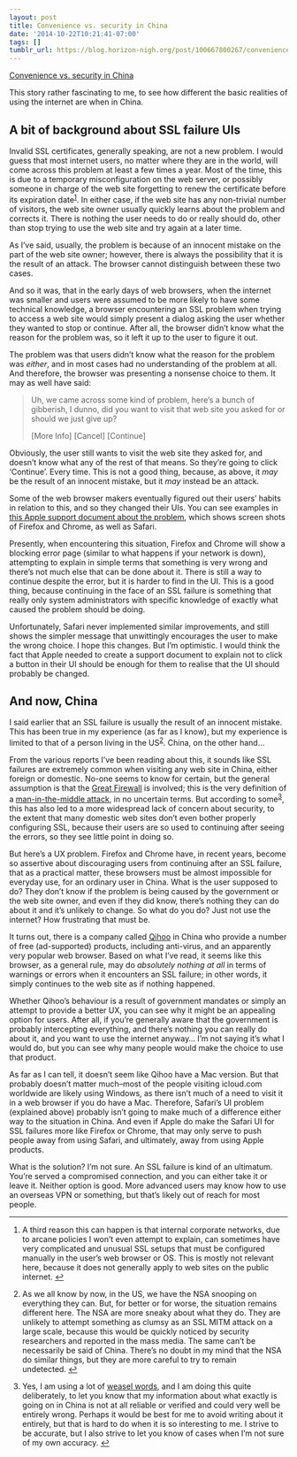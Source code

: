 ```yaml
---
layout: post
title: Convenience vs. security in China
date: '2014-10-22T10:21:41-07:00'
tags: []
tumblr_url: https://blog.horizon-nigh.org/post/100667800267/convenience-vs-security-in-china
---
```

[Convenience vs. security in China](http://www.nytimes.com/2014/10/22/technology/china-attack-aims-at-apple-icloud-storage-service.html?_r=0)  

This story rather fascinating to me, to see how different the basic realities of using the internet are when in China.

## A bit of background about SSL failure UIs

Invalid SSL certificates, generally speaking, are not a new problem. I would guess that most internet users, no matter where they are in the world, will come across this problem at least a few times a year. Most of the time, this is due to a temporary misconfiguration on the web server, or possibly someone in charge of the web site forgetting to renew the certificate before its expiration date<sup id="fnref:1"><a href="#fn:1" class="footnote-ref" role="doc-noteref">1</a></sup>. In either case, if the web site has any non-trivial number of visitors, the web site owner usually quickly learns about the problem and corrects it. There is nothing the user needs to do or really should do, other than stop trying to use the web site and try again at a later time.

As I’ve said, usually, the problem is because of an innocent mistake on the part of the web site owner; however, there is always the possibility that it is the result of an attack. The browser cannot distinguish between these two cases.

And so it was, that in the early days of web browsers, when the internet was smaller and users were assumed to be more likely to have some technical knowledge, a browser encountering an SSL problem when trying to access a web site would simply present a dialog asking the user whether they wanted to stop or continue. After all, the browser didn’t know what the reason for the problem was, so it left it up to the user to figure it out.

The problem was that users didn’t know what the reason for the problem was _either_, and in most cases had no understanding of the problem at all. And therefore, the browser was presenting a nonsense choice to them. It may as well have said:

> Uh, we came across some kind of problem, here’s a bunch of gibberish, I dunno, did you want to visit that web site you asked for or should we just give up?
> 
> [More Info] [Cancel] [Continue]

Obviously, the user still wants to visit the web site they asked for, and doesn’t know what any of the rest of that means. So they’re going to click ‘Continue’. Every time. This is not a good thing, because, as above, it _may_ be the result of an innocent mistake, but it _may_ instead be an attack.

Some of the web browser makers eventually figured out their users’ habits in relation to this, and so they changed their UIs. You can see examples in [this Apple support document about the problem](http://support.apple.com/kb/HT6550), which shows screen shots of Firefox and Chrome, as well as Safari.

Presently, when encountering this situation, Firefox and Chrome will show a blocking error page (similar to what happens if your network is down), attempting to explain in simple terms that something is very wrong and there’s not much else that can be done about it. There is still a way to continue despite the error, but it is harder to find in the UI. This is a good thing, because continuing in the face of an SSL failure is something that really only system administrators with specific knowledge of exactly what caused the problem should be doing.

Unfortunately, Safari never implemented similar improvements, and still shows the simpler message that unwittingly encourages the user to make the wrong choice. I hope this changes. But I’m optimistic. I would think the fact that Apple needed to create a support document to explain not to click a button in their UI should be enough for them to realise that the UI should probably be changed.

## And now, China

I said earlier that an SSL failure is usually the result of an innocent mistake. This has been true in my experience (as far as I know), but my experience is limited to that of a person living in the US<sup id="fnref:2"><a href="#fn:2" class="footnote-ref" role="doc-noteref">2</a></sup>. China, on the other hand…

From the various reports I’ve been reading about this, it sounds like SSL failures are extremely common when visiting any web site in China, either foreign or domestic. No-one seems to know for certain, but the general assumption is that the [Great Firewall](https://en.wikipedia.org/wiki/Golden_Shield_Project) is involved; this is the very definition of a [man-in-the-middle attack](https://en.wikipedia.org/wiki/Man-in-the-middle_attack), in no uncertain terms. But according to some<sup id="fnref:3"><a href="#fn:3" class="footnote-ref" role="doc-noteref">3</a></sup>, this has also led to a more widespread lack of concern about security, to the extent that many domestic web sites don’t even bother properly configuring SSL, because their users are so used to continuing after seeing the errors, so they see little point in doing so.

But here’s a UX problem. Firefox and Chrome have, in recent years, become so assertive about discouraging users from continuing after an SSL failure, that as a practical matter, these browsers must be almost impossible for everyday use, for an ordinary user in China. What is the user supposed to do? They don’t know if the problem is being caused by the government or the web site owner, and even if they did know, there’s nothing they can do about it and it’s unlikely to change. So what do you do? Just not use the internet? How frustrating that must be.

It turns out, there is a company called [Qihoo](https://en.wikipedia.org/wiki/Qihoo) in China who provide a number of free (ad-supported) products, including anti-virus, and an apparently very popular web browser. Based on what I’ve read, it seems like this browser, as a general rule, may do _absolutely nothing at all_ in terms of warnings or errors when it encounters an SSL failure; in other words, it simply continues to the web site as if nothing happened.

Whether Qihoo’s behaviour is a result of government mandates or simply an attempt to provide a better UX, you can see why it might be an appealing option for users. After all, if you’re generally aware that the government is probably intercepting everything, and there’s nothing you can really do about it, and you want to use the internet anyway… I’m not saying it’s what I would do, but you can see why many people would make the choice to use that product.

As far as I can tell, it doesn’t seem like Qihoo have a Mac version. But that probably doesn’t matter much–most of the people visiting icloud.com worldwide are likely using Windows, as there isn’t much of a need to visit it in a web browser if you do have a Mac. Therefore, Safari’s UI problem (explained above) probably isn’t going to make much of a difference either way to the situation in China. And even if Apple do make the Safari UI for SSL failures more like Firefox or Chrome, that may only serve to push people away from using Safari, and ultimately, away from using Apple products.

What is the solution? I’m not sure. An SSL failure is kind of an ultimatum. You’re served a compromised connection, and you can either take it or leave it. Neither option is good. More advanced users may know how to use an overseas VPN or something, but that’s likely out of reach for most people.

* * *

1. A third reason this can happen is that internal corporate networks, due to arcane policies I won’t even attempt to explain, can sometimes have very complicated and unusual SSL setups that must be configured manually in the user’s web browser or OS. This is mostly not relevant here, because it does not generally apply to web sites on the public internet.&nbsp;[↩︎](#fnref:1)

2. As we all know by now, in the US, we have the NSA snooping on everything they can. But, for better or for worse, the situation remains different here. The NSA are more sneaky about what they do. They are unlikely to attempt something as clumsy as an SSL MITM attack on a large scale, because this would be quickly noticed by security researchers and reported in the mass media. The same can’t be necessarily be said of China. There’s no doubt in my mind that the NSA do similar things, but they are more careful to try to remain undetected.&nbsp;[↩︎](#fnref:2)

3. Yes, I am using a lot of [weasel words](https://en.wikipedia.org/wiki/Wikipedia:Manual_of_Style/Words_to_watch#Unsupported_attributions), and I am doing this quite deliberately, to let you know that my information about what exactly is going on in China is not at all reliable or verified and could very well be entirely wrong. Perhaps it would be best for me to avoid writing about it entirely, but that is hard to do when it is so interesting to me. I strive to be accurate, but I also strive to let you know of cases when I’m not sure of my own accuracy.&nbsp;[↩︎](#fnref:3)

